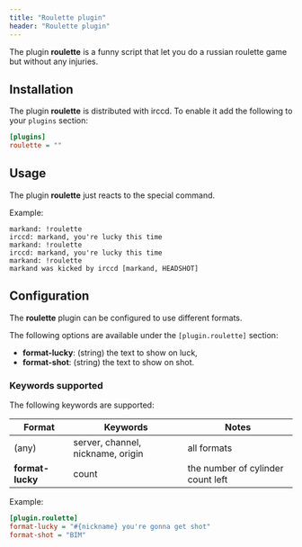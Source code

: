 ```yaml
---
title: "Roulette plugin"
header: "Roulette plugin"
---
```


The plugin **roulette** is a funny script that let you do a russian roulette game but without any injuries.

## Installation

The plugin **roulette** is distributed with irccd. To enable it add the following to your `plugins` section:

````ini
[plugins]
roulette = ""
````

## Usage

The plugin **roulette** just reacts to the special command.

Example:

````nohighlight
markand: !roulette
irccd: markand, you're lucky this time
markand: !roulette
irccd: markand, you're lucky this time
markand: !roulette
markand was kicked by irccd [markand, HEADSHOT]
````

## Configuration

The **roulette** plugin can be configured to use different formats.

The following options are available under the `[plugin.roulette]` section:

  - **format-lucky**: (string) the text to show on luck,
  - **format-shot**: (string) the text to show on shot.

### Keywords supported

The following keywords are supported:

| Format           | Keywords                          | Notes                             |
|------------------|-----------------------------------|-----------------------------------|
| (any)            | server, channel, nickname, origin | all formats                       |
| **format-lucky** | count                             | the number of cylinder count left |

Example:

````ini
[plugin.roulette]
format-lucky = "#{nickname} you're gonna get shot"
format-shot = "BIM"
````
